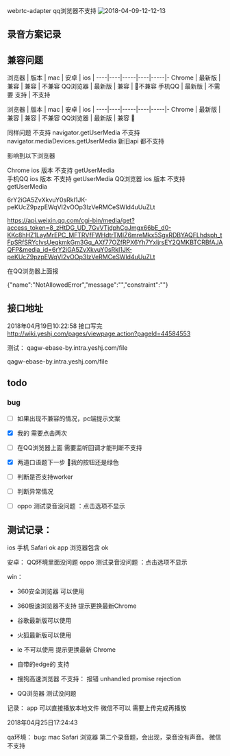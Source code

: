 webrtc-adapter qq浏览器不支持
![2018-04-09-12-12-13](http://md.shudong.wang/2018-04-09-12-12-13.png)


## 录音方案记录

## 兼容问题

浏览器 | 版本 | mac | 安卓 | ios | 
----|----|-----|----|-----|-
Chrome | 最新版 | 兼容 | 兼容 | 不兼容
QQ浏览器 | 最新版 | 兼容 | 不兼容 
手机QQ | 最新版 | 不需要 支持 | 不支持



浏览器 | 版本 | mac | 安卓 | ios | 
----|----|-----|----|-----|-
Chrome | 最新版 | 兼容 | 兼容 | 不兼容
QQ浏览器 | 最新版 | 兼容 




同样问题
不支持 navigator.getUserMedia
不支持 navigator.mediaDevices.getUserMedia
新旧api 都不支持

影响到以下浏览器

Chrome ios 版本 不支持 getUserMedia  
手机QQ ios 版本 不支持 getUserMedia
QQ浏览器 ios 版本 不支持 getUserMedia



6rY2iGA5ZvXkvuY0sRkI1JK-peKUcZ9pzpEWqVI2vOOp3IzVeRMCeSWld4uUuZLt


https://api.weixin.qq.com/cgi-bin/media/get?access_token=8_zHtDG_UD_7GvVTjdphCgJmgx66bE_d0-KKc8hHZ1LayMrEPC_MFTRVfFWHdtrTMIZ6mreMkx5SgxRDBYAQFLhdsph_tFpSRfSRYcIvsUeqkmkGm3Gq_AXf77OZfRPX6Yh7YxljrsEY2QMKBTCRBfAJAQFP&media_id=6rY2iGA5ZvXkvuY0sRkI1JK-peKUcZ9pzpEWqVI2vOOp3IzVeRMCeSWld4uUuZLt


在QQ浏览器上面报 

{"name":"NotAllowedError","message":"","constraint":""}

## 接口地址
2018年04月19日10:22:58 接口写完
http://wiki.yeshj.com/pages/viewpage.action?pageId=44584553


测试：
qagw-ebase-by.intra.yeshj.com/file

qagw-ebase-by.intra.yeshj.com/file


## todo
### bug 
  * [ ] 如果出现不兼容的情况，pc端提示文案
  * [x] 我的 需要点击两次
  * [ ] 在QQ浏览器上面 需要监听回调才能判断不支持
  * [x] 两道口语题下一步 我的按钮还是绿色
  * [ ] 判断是否支持worker
  * [ ] 判断异常情况
  * [ ] oppo 测试录音没问题 ：点击选项不显示



## 测试记录：
  ios 
    手机 Safari ok
    app 浏览器包含 ok

  安卓：
    QQ环境里面没问题
    oppo 测试录音没问题 ：点击选项不显示

win：
  * 360安全浏览器 可以使用
  * 360极速浏览器不支持  提示更换最新Chrome
  * 谷歌最新版可以使用
  * 火狐最新版可以使用
  * ie 不可以使用 提示更换最新 Chrome
  * 自带的edge的 支持
  
  * 搜狗高速浏览器 不支持： 报错 unhandled promise rejection 
  * QQ浏览器 测试没问题

记录：
  app 可以直接播放本地文件
  微信不可以 需要上传完成再播放


2018年04月25日17:24:43

qa环境：
  bug:
  mac Safari 浏览器 第二个录音题，会出现，录音没有声音。
  微信不支持

